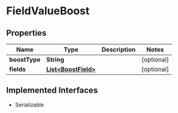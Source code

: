 

# FieldValueBoost


## Properties

| Name | Type | Description | Notes |
|------------ | ------------- | ------------- | -------------|
|**boostType** | **String** |  |  [optional] |
|**fields** | [**List&lt;BoostField&gt;**](BoostField.md) |  |  [optional] |


## Implemented Interfaces

* Serializable


